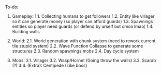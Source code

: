 To-do:
1. Gameplay:
1.1. Collecting humans to get followers
1.2. Entity like villager so it can generate money (so player can afford guards)
1.3. Spawnings entities so player need guards (or defend by urself but cmon lmao)
1.4. Building walls

2. World:
2.1. World generation with chunk system (need to rework current tile stupid system)
2.2. Wave Function Collapse to generate some structures
2.3. Random spawnings mobs
2.4. Day cycle system

3. Mobs:
3.1. Villager
3.2. Wasp/Hornet (Going throw the walls)
3.3. Scarab (?)
3.4. (Extra): Centipede (Like boss)